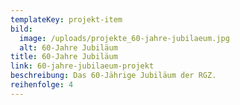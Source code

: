 ```yaml
---
templateKey: projekt-item
bild:
  image: /uploads/projekte_60-jahre-jubilaeum.jpg
  alt: 60-Jahre Jubiläum
title: 60-Jahre Jubiläum
link: 60-jahre-jubilaeum-projekt
beschreibung: Das 60-Jährige Jubiläum der RGZ.
reihenfolge: 4
---
```

